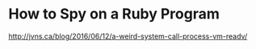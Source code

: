 # How to Spy on a Ruby Program

http://jvns.ca/blog/2016/06/12/a-weird-system-call-process-vm-readv/
